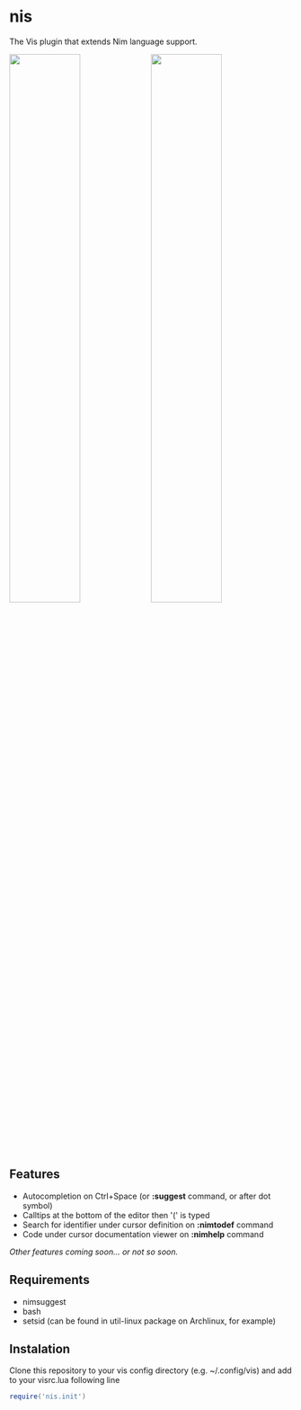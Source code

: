 # nis
The Vis plugin that extends Nim language support.

<img width=50% src="https://pp.userapi.com/c837731/v837731894/60bcf/wUvQyP7bfP4.jpg" /><img width=50% src="https://pp.userapi.com/c837731/v837731894/60bd7/_qsEj38B5Mc.jpg" />

## Features
* Autocompletion on Ctrl+Space (or **:suggest** command, or after dot symbol)
* Calltips at the bottom of the editor then '(' is typed
* Search for identifier under cursor definition on **:nimtodef** command
* Code under cursor documentation viewer on **:nimhelp** command

*Other features coming soon... or not so soon.*

## Requirements
* nimsuggest
* bash
* setsid (can be found in util-linux package on Archlinux, for example)

## Instalation
Clone this repository to your vis config directory (e.g. ~/.config/vis) and add to your visrc.lua following line
```lua
require('nis.init')
```
